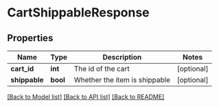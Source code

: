 # CartShippableResponse

## Properties
Name | Type | Description | Notes
------------ | ------------- | ------------- | -------------
**cart_id** | **int** | The id of the cart | [optional] 
**shippable** | **bool** | Whether the item is shippable | [optional] 

[[Back to Model list]](../README.md#documentation-for-models) [[Back to API list]](../README.md#documentation-for-api-endpoints) [[Back to README]](../README.md)



